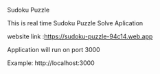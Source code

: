 Sudoku Puzzle 

This is real time Sudoku Puzzle Solve Aplication

website link :https://sudoku-puzzle-94c14.web.app

Application will run on port 3000

Example: http://localhost:3000
